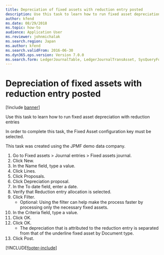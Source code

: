 ```yaml
---
title: Depreciation of fixed assets with reduction entry posted
description: Use this task to learn how to run fixed asset depreciation with reduction entries. In order to complete this task, the Fixed Asset configuration key must be selected.
author: kfend
ms.date: 08/29/2018
ms.topic: how-to
audience: Application User
ms.reviewer: johnmichalak
ms.search.region: Japan
ms.author: kfend
ms.search.validFrom: 2016-06-30
ms.dyn365.ops.version: Version 7.0.0
ms.search.form: LedgerJournalTable, LedgerJournalTransAsset, SysQueryForm
---
```

# Depreciation of fixed assets with reduction entry posted

[!include [banner](../../includes/banner.md)]

Use this task to learn how to run fixed asset depreciation with reduction entries



In order to complete this task, the Fixed Asset configuration key must be selected.



This task was created using the JPMF demo data company.

1. Go to Fixed assets > Journal entries > Fixed assets journal.
2. Click New.
3. In the Name field, type a value.
4. Click Lines.
5. Click Proposals.
6. Click Depreciation proposal.
7. In the To date field, enter a date.
8. Verify that Reduction entry allocation is selected.
9. Click Filter.
    * Optional: Using the filter can help make the process faster by processing only the necessary fixed assets.  
10. In the Criteria field, type a value.
11. Click OK.
12. Click OK.
    * The depreciation that is attributed to the reduction entry is separated from that of the underline fixed asset by Document type.  
13. Click Post.



[!INCLUDE[footer-include](../../../includes/footer-banner.md)]
